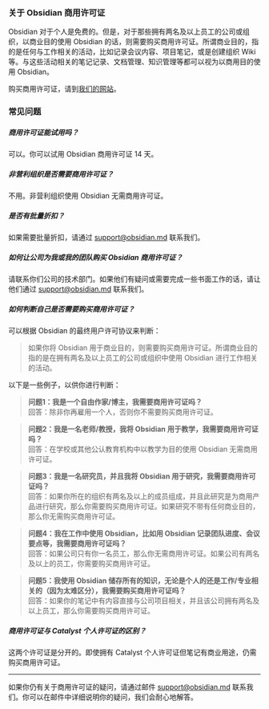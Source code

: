 ### 关于 Obsidian 商用许可证

Obsidian 对于个人是免费的。但是，对于那些拥有两名及以上员工的公司或组织，以商业目的使用 Obsidian 的话，则需要购买商用许可证。所谓商业目的，指的是任何与工作相关的活动，比如记录会议内容、项目笔记，或是创建组织 Wiki 等。与这些活动相关的笔记记录、文档管理、知识管理等都可以视为以商用目的使用 Obsidian。

购买商用许可证，请到[我们的网站](https://obsidian.md/pricing)。

### 常见问题

##### 商用许可证能试用吗？

可以。你可以试用 Obsidian 商用许可证 14 天。

##### 非营利组织是否需要商用许可证？

不用。非营利组织使用 Obsidian 无需商用许可证。

##### 是否有批量折扣？

如果需要批量折扣，请通过 support@obsidian.md 联系我们。

##### 如何让公司为我或我的团队购买 Obsidian 商用许可证？

请联系你们公司的技术部门。如果他们有疑问或需要完成一些书面工作的话，请让他们通过 support@obsidian.md 联系我们。

##### 如何判断自己是否需要购买商用许可证？

可以根据 Obsidian 的最终用户许可协议来判断：

> 如果你将 Obsidian 用于商业目的，则需要购买商用许可证。所谓商业目的指的是在拥有两名及以上员工的公司或组织中使用 Obsidian 进行工作相关的活动。

以下是一些例子，以供你进行判断：

> **问题1：我是一个自由作家/博主，我需要商用许可证吗？**
> \
> 回答：除非你再雇用一个人，否则你不需要购买商用许可证。

> **问题2：我是一名老师/教授，我将 Obsidian 用于教学，我需要商用许可证吗？**
> \
> 回答：在学校或其他公认教育机构中以教学为目的使用 Obsidian 无需商用许可证。

> **问题3：我是一名研究员，并且我将 Obsidian 用于研究，我需要商用许可证吗？**
> \
> 回答：如果你所在的组织有两名及以上的成员组成，并且此研究是为商用产品进行研究，那么你需要购买商用许可证。如果研究不带有任何商业目的，那么你无需购买商用许可证。

> **问题4：我在工作中使用 Obsidian，比如用 Obsidian 记录团队进度、会议要点等，我需要商用许可证吗？**
> \
> 回答：如果公司只有你一名员工，那么你无需商用许可证。如果公司有两名及以上的员工，你需要购买商用许可证。

> **问题5：我使用 Obsidian 储存所有的知识，无论是个人的还是工作/专业相关的（因为太难区分），我需要购买商用许可证吗？**
> \
> 回答：如果你的笔记中有内容直接与公司项目相关，并且该公司拥有两名及以上员工，那么你需要购买商用许可证。

##### 商用许可证与 Catalyst 个人许可证的区别？

这两个许可证是分开的。即使拥有  Catalyst 个人许可证但笔记有商业用途，仍需购买商用许可证。

---

如果你仍有关于商用许可证的疑问，请通过邮件 support@obsidian.md 联系我们。你可以在邮件中详细说明你的疑问，我们会耐心地解答。
